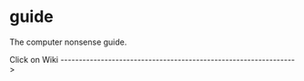 # guide
The computer nonsense guide. 

Click on Wiki ---------------------------------------------------------------- >
